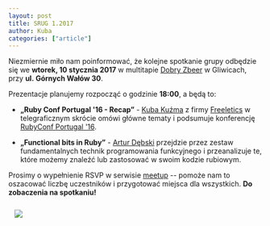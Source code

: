 ```yaml
---
layout: post
title: SRUG 1.2017
author: Kuba
categories: ["article"]
---
```


Niezmiernie miło nam poinformować, że kolejne spotkanie grupy odbędzie
się we **wtorek, 10&nbsp;stycznia&nbsp;2017** w
multitapie [Dobry Zbeer](https://www.facebook.com/DobryZbeer/) w
Gliwicach, przy **ul.&nbsp;Górnych&nbsp;Wałów&nbsp;30**.

Prezentacje planujemy rozpocząć o godzinie **18:00**, a będą to:

- **„Ruby Conf Portugal '16 - Recap”** - [Kuba Kuźma](https://kubakuzma.com/) z firmy [Freeletics](https://freeletics.com/) w telegraficznym skrócie omówi główne tematy i podsumuje konferencję [RubyConf Portugal '16](http://rubyconf.pt/).

- **„Functional bits in Ruby”** - [Artur Dębski](https://github.com/mentero) przejdzie przez zestaw fundamentalnych technik programowania funkcyjnego i przeanalizuje te, które możemy znaleźć lub zastosować w swoim kodzie rubiowym.

Prosimy o wypełnienie RSVP w serwisie
[meetup](https://www.meetup.com/srugpl/events/236350975/) -- pomoże nam
to oszacować liczbę uczestników i przygotować miejsca dla wszystkich.
**Do zobaczenia na spotkaniu!**

<a href="https://maps.google.com/maps?hl=pl&geocode=&q=Gornych+Walow+30+Gliwice&ll=50.291779,18.672595&z=14" class="text-center" style="display: block; width: 100%; padding: 0.75rem;">
    <img src="https://maps.google.com/maps/api/staticmap?center=50.291779,18.672595&zoom=14&markers=color:red|label:A|50.2933503,18.6621612&size=680x400&sensor=false&scale=2" class="img-thumbnail">
</a>
